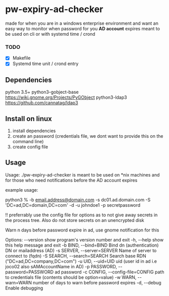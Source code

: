 # pw-expiry-ad-checker
made for when you are in a windows enterprise environment and want an easy way
to monitor when password for you **AD account** expires
meant to be used on cli or with systemd time / crond

### TODO
- [x] Makefile
- [x] Systemd time unit / crond entry

## Dependencies
python 3.5+ 
python3-gobject-base	https://wiki.gnome.org/Projects/PyGObject
python3-ldap3		https://github.com/cannatag/ldap3

## Install on linux
1. install dependencies
2. create an password (credentials file, we dont want to provide this on the command line)
3. create config file


## Usage
Usage: ./pw-expiry-ad-checker is meant to be used on *nix machines and for those who need notifications before the AD account expires

example usage:

python3 % -b email.address@domain.com -s dc01.ad.domain.com -S 'DC=ad,DC=domain,DC=com' -d -u johndoe1 -p secretpassword

!! preferrably use the config file for options as to not give away secrets in
the process tree. Also do not store secrets on an unencrypted disk

Warn n days before password expire in ad, use gnome notification for this

Options:
  --version             show program's version number and exit
  -h, --help            show this help message and exit
  -b BIND, --bind=BIND  Bind dn (authentication) DN or mailaddress (AD)
  -s SERVER, --server=SERVER
                        Name of server to connect to (fqdn)
  -S SEARCH, --search=SEARCH
                        Search base RDN ("DC=ad,DC=company,DC=com")
  -u UID, --uid=UID     uid (user id in ad i.e joco02 also sAMAccountName in
                        AD)
  -p PASSWORD, --password=PASSWORD
                        ad password
  -c CONFIG, --config-file=CONFIG
                        path to credentials file (contents should be
                        option=value)
  -w WARN, --warn=WARN  number of days to warn before password expires
  -d, --debug           Enable debugging
